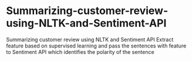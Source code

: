 # Summarizing-customer-review-using-NLTK-and-Sentiment-API
Summarizing customer review using NLTK and Sentiment API
Extract feature based on supervised learning and pass the sentences with feature to Sentiment API which identifies the polarity of the sentence 
